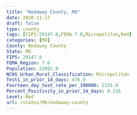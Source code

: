 ```yaml
---
title: "Nodaway County, MO"
date: 2020-11-17
draft: false
type: county
tags: [FIPS:29147.0,FEMA:7.0,Micropolitan,Red]
categories: [MO]
County: Nodaway County
State: MO
FIPS: 29147.0
FEMA_Region: 7.0
Population: 22092.0
NCHS_Urban_Rural_Classification: Micropolitan
Tests_in_prior_14_days: 476.0
Fourteen_day_test_rate_per_100000: 2155.0
Percent_Positivity_in_prior_14_days: 0.216
Level: Red
url: /states/MO/nodaway-county
---
```



